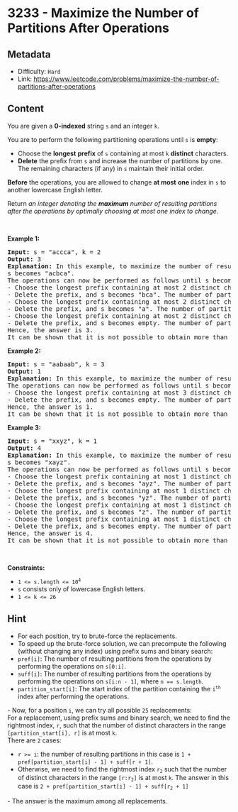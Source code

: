 # 3233 - Maximize the Number of Partitions After Operations

## Metadata

 - Difficulty: `Hard`
 - Link: https://www.leetcode.com/problems/maximize-the-number-of-partitions-after-operations

## Content

<p>You are given a <strong>0-indexed</strong> string <code>s</code> and an integer <code>k</code>.</p>

<p>You are to perform the following partitioning operations until <code>s</code> is <strong>empty</strong>:</p>

<ul>
	<li>Choose the <strong>longest</strong> <strong>prefix</strong> of <code>s</code> containing at most <code>k</code> <strong>distinct</strong> characters.</li>
	<li><strong>Delete</strong> the prefix from <code>s</code> and increase the number of partitions by one. The remaining characters (if any) in <code>s</code> maintain their initial order.</li>
</ul>

<p><strong>Before</strong> the operations, you are allowed to change <strong>at most</strong> <strong>one</strong> index in <code>s</code> to another lowercase English letter.</p>

<p>Return <em>an integer denoting the <strong>maximum</strong> number of resulting partitions after the operations by optimally choosing at most one index to change.</em></p>
<p>&nbsp;</p>
<p><strong class="example">Example 1:</strong></p>

<pre>
<strong>Input:</strong> s = &quot;accca&quot;, k = 2
<strong>Output:</strong> 3
<strong>Explanation: </strong>In this example, to maximize the number of resulting partitions, s[2] can be changed to &#39;b&#39;.
s becomes &quot;acbca&quot;.
The operations can now be performed as follows until s becomes empty:
- Choose the longest prefix containing at most 2 distinct characters, &quot;<u>ac</u>bca&quot;.
- Delete the prefix, and s becomes &quot;bca&quot;. The number of partitions is now 1.
- Choose the longest prefix containing at most 2 distinct characters, &quot;<u>bc</u>a&quot;.
- Delete the prefix, and s becomes &quot;a&quot;. The number of partitions is now 2.
- Choose the longest prefix containing at most 2 distinct characters, &quot;<u>a</u>&quot;.
- Delete the prefix, and s becomes empty. The number of partitions is now 3.
Hence, the answer is 3.
It can be shown that it is not possible to obtain more than 3 partitions.</pre>

<p><strong class="example">Example 2:</strong></p>

<pre>
<strong>Input:</strong> s = &quot;aabaab&quot;, k = 3
<strong>Output:</strong> 1
<strong>Explanation: </strong>In this example, to maximize the number of resulting partitions we can leave s as it is.
The operations can now be performed as follows until s becomes empty: 
- Choose the longest prefix containing at most 3 distinct characters, &quot;<u>aabaab</u>&quot;.
- Delete the prefix, and s becomes empty. The number of partitions becomes 1. 
Hence, the answer is 1. 
It can be shown that it is not possible to obtain more than 1 partition.
</pre>

<p><strong class="example">Example 3:</strong></p>

<pre>
<strong>Input:</strong> s = &quot;xxyz&quot;, k = 1
<strong>Output:</strong> 4
<strong>Explanation:</strong> In this example, to maximize the number of resulting partitions, s[1] can be changed to &#39;a&#39;.
s becomes &quot;xayz&quot;.
The operations can now be performed as follows until s becomes empty:
- Choose the longest prefix containing at most 1 distinct character, &quot;<u>x</u>ayz&quot;.
- Delete the prefix, and s becomes &quot;ayz&quot;. The number of partitions is now 1.
- Choose the longest prefix containing at most 1 distinct character, &quot;<u>a</u>yz&quot;.
- Delete the prefix, and s becomes &quot;yz&quot;. The number of partitions is now 2.
- Choose the longest prefix containing at most 1 distinct character, &quot;<u>y</u>z&quot;.
- Delete the prefix, and s becomes &quot;z&quot;. The number of partitions is now 3.
- Choose the longest prefix containing at most 1 distinct character, &quot;<u>z</u>&quot;.
- Delete the prefix, and s becomes empty. The number of partitions is now 4.
Hence, the answer is 4.
It can be shown that it is not possible to obtain more than 4 partitions.
</pre>

<p>&nbsp;</p>
<p><strong>Constraints:</strong></p>

<ul>
	<li><code>1 &lt;= s.length &lt;= 10<sup>4</sup></code></li>
	<li><code>s</code> consists only of lowercase English letters.</li>
	<li><code>1 &lt;= k &lt;= 26</code></li>
</ul>


## Hint

- For each position, try to brute-force the replacements.
- To speed up the brute-force solution, we can precompute the following (without changing any index) using prefix sums and binary search:<ul>
<li><code>pref[i]</code>: The number of resulting partitions from the operations by performing the operations on <code>s[0:i]</code>.</li>
<li><code>suff[i]</code>: The number of resulting partitions from the operations by performing the operations on <code>s[i:n - 1]</code>, where <code>n == s.length</code>.</li>
<li><code>partition_start[i]</code>: The start index of the partition containing the <code>i<sup>th</sup></code> index after performing the operations.</li>
</ul>
- Now, for a position <code>i</code>, we can try all possible <code>25</code> replacements:<br />
For a replacement, using prefix sums and binary search, we need to find the rightmost index, <code>r</code>, such that the number of distinct characters in the range <code>[partition_start[i], r]</code> is at most <code>k</code>.<br />
There are <code>2</code> cases:<ul>
<li><code>r >= i</code>: the number of resulting partitions in this case is <code>1 + pref[partition_start[i] - 1] + suff[r + 1]</code>.</li>
<li>Otherwise, we need to find the rightmost index <code>r<sub>2</sub></code> such that the number of distinct characters in the range <code>[r:r<sub>2</sub>]</code> is at most <code>k</code>. The answer in this case is <code>2 + pref[partition_start[i] - 1] + suff[r<sub>2</sub> + 1]</code></li>
</ul>
- The answer is the maximum among all replacements.


